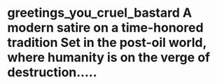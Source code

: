 greetings_you_cruel_bastard
A modern satire on a time-honored tradition
Set in the post-oil world, where humanity is 
on the verge of destruction.....
====================
